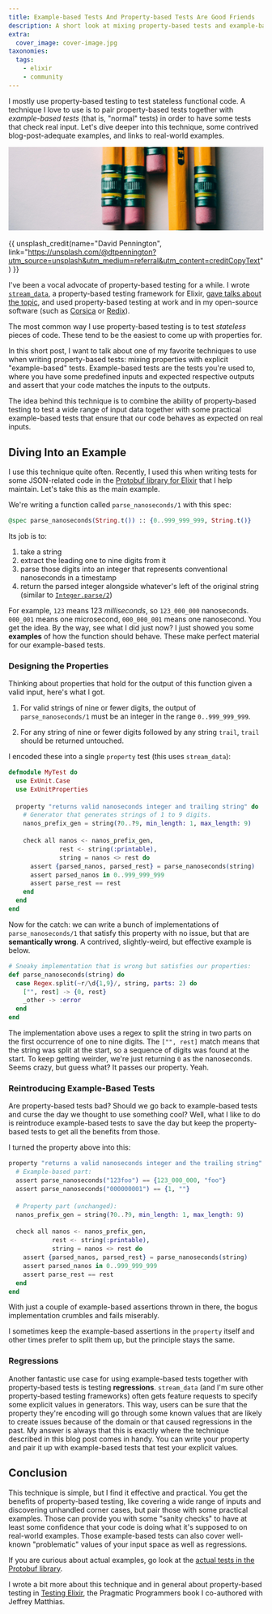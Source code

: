 ```yaml
---
title: Example-based Tests And Property-based Tests Are Good Friends
description: A short look at mixing property-based tests and example-based tests to get the best of both worlds.
extra:
  cover_image: cover-image.jpg
taxonomies:
  tags:
    - elixir
    - community
---
```


I mostly use property-based testing to test stateless functional code. A technique I love to use is to pair property-based tests together with *example-based tests* (that is, "normal" tests) in order to have some tests that check real input. Let's dive deeper into this technique, some contrived blog-post-adequate examples, and links to real-world examples.

<!-- more -->

![Cover image of just a bunch of pencils](cover-image.jpg)

{{ unsplash_credit(name="David Pennington", link="https://unsplash.com/@dtpennington?utm_source=unsplash&utm_medium=referral&utm_content=creditCopyText") }}

I've been a vocal advocate of property-based testing for a while. I wrote [`stream_data`][stream_data], a property-based testing framework for Elixir, [gave talks about the topic][my-talk], and used property-based testing at work and in my open-source software (such as [Corsica][corsica-properties] or [Redix][redix-properties]).

The most common way I use property-based testing is to test *stateless* pieces of code. These tend to be the easiest to come up with properties for.

In this short post, I want to talk about one of my favorite techniques to use when writing property-based tests: mixing properties with explicit "example-based" tests. Example-based tests are the tests you're used to, where you have some predefined inputs and expected respective outputs and assert that your code matches the inputs to the outputs.

The idea behind this technique is to combine the ability of property-based testing to test a wide range of input data together with some practical example-based tests that ensure that our code behaves as expected on real inputs.

## Diving Into an Example

I use this technique quite often. Recently, I used this when writing tests for some JSON-related code in the [Protobuf library for Elixir][elixir-protobuf] that I help maintain. Let's take this as the main example.

We're writing a function called `parse_nanoseconds/1` with this spec:

```elixir
@spec parse_nanoseconds(String.t()) :: {0..999_999_999, String.t()}
```

Its job is to:

  1. take a string
  1. extract the leading one to nine digits from it
  1. parse those digits into an integer that represents conventional nanoseconds in a timestamp
  1. return the parsed integer alongside whatever's left of the original string (similar to [`Integer.parse/2`][integer-parse])

  For example, `123` means 123 *milliseconds*, so `123_000_000` nanoseconds. `000_001` means one microsecond, `000_000_001` means one nanosecond. You get the idea. By the way, see what I did just now? I just showed you some **examples** of how the function should behave. These make perfect material for our example-based tests.

### Designing the Properties

Thinking about properties that hold for the output of this function given a valid input, here's what I got.

  1. For valid strings of nine or fewer digits, the output of `parse_nanoseconds/1` must be an integer in the range `0..999_999_999`.

  1. For any string of nine or fewer digits followed by any string `trail`, `trail` should be returned untouched.

I encoded these into a single `property` test (this uses `stream_data`):

```elixir
defmodule MyTest do
  use ExUnit.Case
  use ExUnitProperties

  property "returns valid nanoseconds integer and trailing string" do
    # Generator that generates strings of 1 to 9 digits.
    nanos_prefix_gen = string(?0..?9, min_length: 1, max_length: 9)

    check all nanos <- nanos_prefix_gen,
              rest <- string(:printable),
              string = nanos <> rest do
      assert {parsed_nanos, parsed_rest} = parse_nanoseconds(string)
      assert parsed_nanos in 0..999_999_999
      assert parse_rest == rest
    end
  end
end
```

Now for the catch: we can write a bunch of implementations of `parse_nanoseconds/1` that satisfy this property with no issue, but that are **semantically wrong**. A contrived, slightly-weird, but effective example is below.

```elixir
# Sneaky implementation that is wrong but satisfies our properties:
def parse_nanoseconds(string) do
  case Regex.split(~r/\d{1,9}/, string, parts: 2) do
    ["", rest] -> {0, rest}
    _other -> :error
  end
end
```

The implementation above uses a regex to split the string in two parts on the first occurrence of one to nine digits. The `["", rest]` match means that the string was split at the start, so a sequence of digits was found at the start. To keep getting weirder, we're just returning `0` as the nanoseconds. Seems crazy, but guess what? It passes our property. Yeah.

### Reintroducing Example-Based Tests

Are property-based tests bad? Should we go back to example-based tests and curse the day we thought to use something cool? Well, what I like to do is reintroduce example-based tests to save the day but keep the property-based tests to get all the benefits from those.

I turned the property above into this:

```elixir
property "returns a valid nanoseconds integer and the trailing string" do
  # Example-based part:
  assert parse_nanoseconds("123foo") == {123_000_000, "foo"}
  assert parse_nanoseconds("000000001") == {1, ""}

  # Property part (unchanged):
  nanos_prefix_gen = string(?0..?9, min_length: 1, max_length: 9)

  check all nanos <- nanos_prefix_gen,
            rest <- string(:printable),
            string = nanos <> rest do
    assert {parsed_nanos, parsed_rest} = parse_nanoseconds(string)
    assert parsed_nanos in 0..999_999_999
    assert parse_rest == rest
  end
end
```

With just a couple of example-based assertions thrown in there, the bogus implementation crumbles and fails miserably.

I sometimes keep the example-based assertions in the `property` itself and other times prefer to split them up, but the principle stays the same.

### Regressions

Another fantastic use case for using example-based tests together with property-based tests is testing **regressions**. `stream_data` (and I'm sure other property-based testing frameworks) often gets feature requests to specify some explicit values in generators. This way, users can be sure that the property they're encoding will go through some known values that are likely to create issues because of the domain or that caused regressions in the past. My answer is always that this is exactly where the technique described in this blog post comes in handy. You can write your property and pair it up with example-based tests that test your explicit values.

## Conclusion

This technique is simple, but I find it effective and practical. You get the benefits of property-based testing, like covering a wide range of inputs and discovering unhandled corner cases, but pair those with some practical examples. Those can provide you with some "sanity checks" to have at least some confidence that your code is doing what it's supposed to on real-world examples. Those example-based tests can also cover well-known "problematic" values of your input space as well as regressions.

If you are curious about actual examples, go look at the [actual tests in the Protobuf library][actual-tests].

I wrote a bit more about this technique and in general about property-based testing in [Testing Elixir][testing-elixir], the Pragmatic Programmers book I co-authored with Jeffrey Matthias.

[stream_data]: https://github.com/whatyouhide/stream_data
[my-talk]: https://www.youtube.com/watch?v=p84DMv8TQuo
[corsica-properties]: https://github.com/whatyouhide/corsica/blob/a4328f6bae1ccdaeb6d9fed14263c5c5a43540a6/test/properties_test.exs
[redix-properties]: https://github.com/whatyouhide/redix/blob/53216ab4ba96ceceb3e963faca02e2bf25abdb9a/test/redix/protocol_test.exs
[elixir-protobuf]: https://github.com/elixir-protobuf/protobuf
[integer-parse]: https://hexdocs.pm/elixir/Integer.html#parse/1
[actual-tests]: https://github.com/elixir-protobuf/protobuf/blob/00144b3a08aac7a38e3e9774a438dcc7da3d8bc7/test/protobuf/json/utils_test.exs
[testing-elixir]: https://pragprog.com/titles/lmelixir/testing-elixir/
